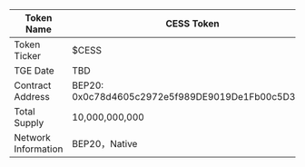 
| Token Name                                            | CESS Token           |
| --------------------------- | -------------------------------------------------- |
| Token Ticker                 | $CESS |
| TGE Date | TBD |
| Contract Address |BEP20: 0x0c78d4605c2972e5f989DE9019De1Fb00c5D3462 |
|Total Supply | 10,000,000,000 |
|Network Information | BEP20，Native |
